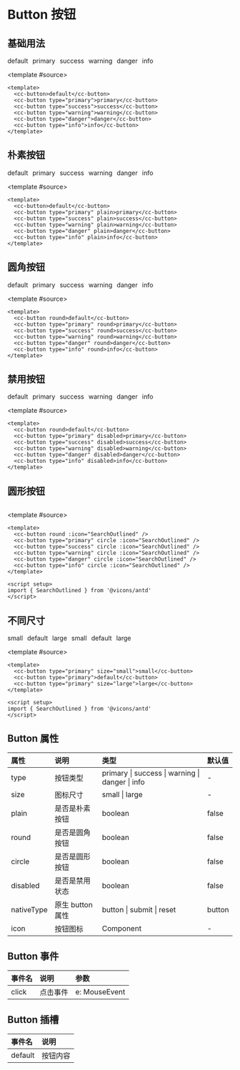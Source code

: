# Button 按钮

## 基础用法

<script setup>
  import {defineAsyncComponent} from 'vue'
  import { SearchOutlined } from '@vicons/antd'

  const CcButton = defineAsyncComponent(() => import('cc-ui-plus/dist/button'))
  const CcIcon = defineAsyncComponent(() => import('cc-ui-plus/dist/icon'))
</script>

<demo>
  <div style="display: flex">
    <div style="margin-right: 10px">
      <cc-button>default</cc-button>
    </div>
    <div style="margin-right: 10px">
      <cc-button type="primary">primary</cc-button>
    </div>
    <div style="margin-right: 10px">
      <cc-button type="success">success</cc-button>
    </div>
    <div style="margin-right: 10px">
      <cc-button type="warning">warning</cc-button>
    </div>
    <div style="margin-right: 10px">
      <cc-button type="danger">danger</cc-button>
    </div>
    <div style="margin-right: 10px">
      <cc-button type="info">info</cc-button>
    </div>
  </div>
  
  <template #source>

```vue
<template>
  <cc-button>default</cc-button>
  <cc-button type="primary">primary</cc-button>
  <cc-button type="success">success</cc-button>
  <cc-button type="warning">warning</cc-button>
  <cc-button type="danger">danger</cc-button>
  <cc-button type="info">info</cc-button>
</template>
```

</template>
</demo>

## 朴素按钮

<demo>
  <div style="display: flex">
    <div style="margin-right: 10px">
      <cc-button plain>default</cc-button>
    </div>
    <div style="margin-right: 10px">
      <cc-button type="primary" plain>primary</cc-button>
    </div>
    <div style="margin-right: 10px">
      <cc-button type="success" plain>success</cc-button>
    </div>
    <div style="margin-right: 10px">
      <cc-button type="warning" plain>warning</cc-button>
    </div>
    <div style="margin-right: 10px">
      <cc-button type="danger" plain>danger</cc-button>
    </div>
    <div style="margin-right: 10px">
      <cc-button type="info" plain>info</cc-button>
    </div>
  </div>
  
  <template #source>

```vue
<template>
  <cc-button>default</cc-button>
  <cc-button type="primary" plain>primary</cc-button>
  <cc-button type="success" plain>success</cc-button>
  <cc-button type="warning" plain>warning</cc-button>
  <cc-button type="danger" plain>danger</cc-button>
  <cc-button type="info" plain>info</cc-button>
</template>
```

</template>
</demo>

## 圆角按钮

<demo>
  <div style="display: flex">
    <div style="margin-right: 10px">
      <cc-button round>default</cc-button>
    </div>
    <div style="margin-right: 10px">
      <cc-button type="primary" round>primary</cc-button>
    </div>
    <div style="margin-right: 10px">
      <cc-button type="success" round>success</cc-button>
    </div>
    <div style="margin-right: 10px">
      <cc-button type="warning" round>warning</cc-button>
    </div>
    <div style="margin-right: 10px">
      <cc-button type="danger" round>danger</cc-button>
    </div>
    <div style="margin-right: 10px">
      <cc-button type="info" round>info</cc-button>
    </div>
  </div>
  
  <template #source>

```vue
<template>
  <cc-button round>default</cc-button>
  <cc-button type="primary" round>primary</cc-button>
  <cc-button type="success" round>success</cc-button>
  <cc-button type="warning" round>warning</cc-button>
  <cc-button type="danger" round>danger</cc-button>
  <cc-button type="info" round>info</cc-button>
</template>
```

</template>
</demo>

## 禁用按钮

<demo>
  <div style="display: flex">
    <div style="margin-right: 10px">
      <cc-button disabled>default</cc-button>
    </div>
    <div style="margin-right: 10px">
      <cc-button type="primary" disabled>primary</cc-button>
    </div>
    <div style="margin-right: 10px">
      <cc-button type="success" disabled>success</cc-button>
    </div>
    <div style="margin-right: 10px">
      <cc-button type="warning" disabled>warning</cc-button>
    </div>
    <div style="margin-right: 10px">
      <cc-button type="danger" disabled>danger</cc-button>
    </div>
    <div style="margin-right: 10px">
      <cc-button type="info" disabled>info</cc-button>
    </div>
  </div>
  
  <template #source>

```vue
<template>
  <cc-button round>default</cc-button>
  <cc-button type="primary" disabled>primary</cc-button>
  <cc-button type="success" disabled>success</cc-button>
  <cc-button type="warning" disabled>warning</cc-button>
  <cc-button type="danger" disabled>danger</cc-button>
  <cc-button type="info" disabled>info</cc-button>
</template>
```

</template>
</demo>

## 圆形按钮

<demo>
  <div style="display: flex">
    <div style="margin-right: 10px">
      <cc-button circle :icon="SearchOutlined" />
    </div>
    <div style="margin-right: 10px">
      <cc-button type="primary" circle :icon="SearchOutlined" />
    </div>
    <div style="margin-right: 10px">
      <cc-button type="success" circle :icon="SearchOutlined" />
    </div>
    <div style="margin-right: 10px">
      <cc-button type="warning" circle :icon="SearchOutlined" />
    </div>
    <div style="margin-right: 10px">
      <cc-button type="danger" circle :icon="SearchOutlined" />
    </div>
    <div style="margin-right: 10px">
      <cc-button type="info" circle :icon="SearchOutlined" />
    </div>
  </div>
  
  <template #source>

```vue
<template>
  <cc-button round :icon="SearchOutlined" />
  <cc-button type="primary" circle :icon="SearchOutlined" />
  <cc-button type="success" circle :icon="SearchOutlined" />
  <cc-button type="warning" circle :icon="SearchOutlined" />
  <cc-button type="danger" circle :icon="SearchOutlined" />
  <cc-button type="info" circle :icon="SearchOutlined" />
</template>

<script setup>
import { SearchOutlined } from '@vicons/antd'
</script>
```

</template>
</demo>

## 不同尺寸

<demo>
  <div style="display: flex">
    <div style="margin-right: 10px">
      <cc-button type="primary" size="small">small</cc-button>
    </div>
    <div style="margin-right: 10px">
      <cc-button type="primary">default</cc-button>
    </div>
    <div style="margin-right: 10px">
      <cc-button type="primary" size="large">large</cc-button>
    </div>
    <div style="margin-right: 10px">
      <cc-button type="primary" size="small" :icon="SearchOutlined">small</cc-button>
    </div>
    <div style="margin-right: 10px">
      <cc-button type="primary" :icon="SearchOutlined">default</cc-button>
    </div>
    <div style="margin-right: 10px">
      <cc-button type="primary" size="large" :icon="SearchOutlined">large</cc-button>
    </div>
  </div>
  
  <template #source>

```vue
<template>
  <cc-button type="primary" size="small">small</cc-button>
  <cc-button type="primary">default</cc-button>
  <cc-button type="primary" size="large">large</cc-button>
</template>

<script setup>
import { SearchOutlined } from '@vicons/antd'
</script>
```

</template>
</demo>

## Button 属性

| 属性       | 说明             | 类型                                            | 默认值 |
| :--------- | :--------------- | :---------------------------------------------- | :----- |
| type       | 按钮类型         | primary \| success \| warning \| danger \| info | -      |
| size       | 图标尺寸         | small \| large                                  | -      |
| plain      | 是否是朴素按钮   | boolean                                         | false  |
| round      | 是否是圆角按钮   | boolean                                         | false  |
| circle     | 是否是圆形按钮   | boolean                                         | false  |
| disabled   | 是否是禁用状态   | boolean                                         | false  |
| nativeType | 原生 button 属性 | button \| submit \| reset                       | button |
| icon       | 按钮图标         | Component                                       | -      |

## Button 事件

| 事件名 | 说明     | 参数          |
| :----- | :------- | :------------ |
| click  | 点击事件 | e: MouseEvent |

## Button 插槽

| 事件名  | 说明     |
| :------ | :------- |
| default | 按钮内容 |
